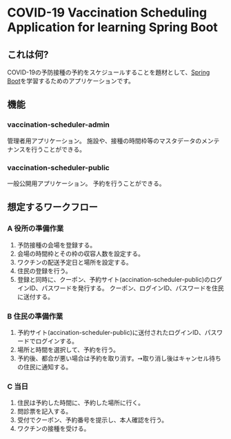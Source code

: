 COVID-19 Vaccination Scheduling Application for learning Spring Boot
===========================================


## これは何?

COVID-19の予防接種の予約をスケジュールすることを題材として、[Spring Boot](https://spring.io/projects/spring-boot)を学習するためのアプリケーションです。

## 機能

### vaccination-scheduler-admin

管理者用アプリケーション。
施設や、接種の時間枠等のマスタデータのメンテナンスを行うことができる。

### vaccination-scheduler-public

一般公開用アプリケーション。
予約を行うことができる。


## 想定するワークフロー

### A 役所の準備作業

1. 予防接種の会場を登録する。
1. 会場の時間枠とその枠の収容人数を設定する。
1. ワクチンの配送予定日と場所を設定する。
1. 住民の登録を行う。
1. 登録と同時に、クーポン、予約サイト(accination-scheduler-public)のログインID、パスワードを発行する。
クーポン、ログインID、パスワードを住民に送付する。

### B 住民の準備作業

1. 予約サイト(accination-scheduler-public)に送付されたログインID、パスワードでログインする。
1. 場所と時間を選択して、予約を行う。
1. 予約後、都合が悪い場合は予約を取り消す。➙取り消し後はキャンセル待ちの住民に通知する。

### C 当日

1. 住民は予約した時間に、予約した場所に行く。
1. 問診票を記入する。
1. 受付でクーポン、予約番号を提示し、本人確認を行う。
1. ワクチンの接種を受ける。
